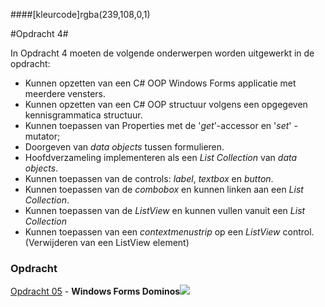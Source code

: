 ####[kleurcode]rgba(239,108,0,1)

#Opdracht 4#

In Opdracht 4 moeten de volgende onderwerpen worden uitgewerkt in de opdracht:


- Kunnen opzetten van een C# OOP Windows Forms applicatie met meerdere vensters.
- Kunnen opzetten van een C# OOP structuur volgens een opgegeven kennisgrammatica structuur.
- Kunnen toepassen van Properties met de '*get*'-accessor en '*set*' - mutator;
- Doorgeven van *data objects* tussen formulieren.
- Hoofdverzameling implementeren als een *List Collection* van *data objects*.
- Kunnen toepassen van de controls: *label*, *textbox* en *button*.
- Kunnen toepassen van de *combobox* en kunnen linken aan een *List Collection*.
- Kunnen toepassen van de *ListView* en kunnen vullen vanuit een *List Collection*
- Kunnen toepassen van een *contextmenustrip* op een *ListView* control. (Verwijderen van een ListView element)


### Opdracht

[Opdracht 05]() - **Windows Forms Dominos**![](https://elo.kw1c.nl/CMS/Studie/811%20ICT-Academie/811%20VakkenInhoud/%5BB.07%20CSh%5D%20C%20Sharp/25187%20%C2%A0%20Applicatie-%20en%20mediaontwikkelaar/Periode%2008/Productie/02.%20Opdrachten/images/Dominos_logo_black.png)

